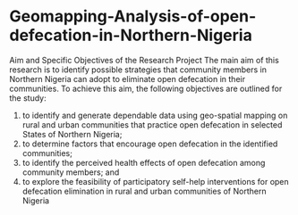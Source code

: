 # Geomapping-Analysis-of-open-defecation-in-Northern-Nigeria
 
Aim and Specific Objectives of the Research Project
The main aim of this research is to identify possible strategies that community members in Northern 
Nigeria can adopt to eliminate open defecation in their communities. To achieve this aim, the 
following objectives are outlined for the study:
1. to identify and generate dependable data using geo-spatial mapping on rural and urban 
communities that practice open defecation in selected States of Northern Nigeria;
2. to determine factors that encourage open defecation in the identified communities;
3. to identify the perceived health effects of open defecation among community members; and
4. to explore the feasibility of participatory self-help interventions for open defecation 
elimination in rural and urban communities of Northern Nigeria
